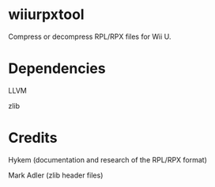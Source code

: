 # wiiurpxtool
Compress or decompress RPL/RPX files for Wii U.

# Dependencies
LLVM

zlib

# Credits
Hykem (documentation and research of the RPL/RPX format)

Mark Adler (zlib header files)
